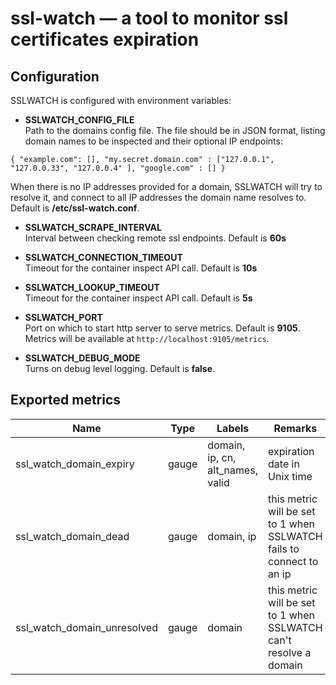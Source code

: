 ssl-watch — a tool to monitor ssl certificates expiration
=======================================

Configuration
-------------

SSLWATCH is configured with environment variables:

* **SSLWATCH_CONFIG_FILE**  
Path to the domains config file. The file should be in JSON format,
listing domain names to be inspected and their optional IP endpoints:
```
{ "example.com": [], "my.secret.domain.com" : ["127.0.0.1", "127.0.0.33", "127.0.0.4" ], "google.com" : [] }

```
When there is no IP addresses provided for a domain, SSLWATCH will try to resolve
it, and connect to all IP addresses the domain name resolves to.
Default is **/etc/ssl-watch.conf**.

* **SSLWATCH_SCRAPE_INTERVAL**  
Interval between checking remote ssl endpoints. Default is **60s**

* **SSLWATCH_CONNECTION_TIMEOUT**  
Timeout for the container inspect API call. Default is **10s**

* **SSLWATCH_LOOKUP_TIMEOUT**  
Timeout for the container inspect API call. Default is **5s**

* **SSLWATCH_PORT**  
Port on which to start http server to serve metrics. Default is **9105**.
Metrics will be available at `http://localhost:9105/metrics`.

* **SSLWATCH_DEBUG_MODE**  
Turns on debug level logging. Default is **false**.

Exported metrics
----------------

| Name | Type | Labels | Remarks |
| ---- | ---- | ------ | ------- |
| ssl_watch_domain_expiry | gauge | domain, ip, cn, alt_names, valid | expiration date in Unix time |
| ssl_watch_domain_dead | gauge | domain, ip | this metric will be set to 1 when SSLWATCH fails to connect to an ip |
| ssl_watch_domain_unresolved | gauge | domain | this metric will be set to 1 when SSLWATCH can't resolve a domain |

